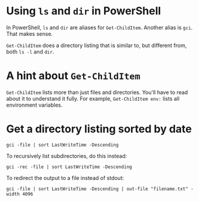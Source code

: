 # Using `ls` and `dir` in PowerShell

In PowerShell, `ls` and `dir` are aliases for `Get-ChildItem`. 
Another alias is `gci`. That makes sense.

`Get-ChildItem` does a directory listing that is similar to, but different
from, both `ls -l` and `dir`.

# A hint about `Get-ChildItem`

`Get-ChildItem` lists more than just files and directories. You'll have
to read about it to understand it fully. For example, `Get-ChildItem env:`
lists all environment variables.

# Get a directory listing sorted by date

`gci -file | sort LastWriteTime -Descending`

To recursively list subdirectories, do this instead:

`gci -rec -file | sort LastWriteTime -Descending`

To redirect the output to a file instead of stdout:

`gci -file | sort LastWriteTime -Descending | out-file "filename.txt" -width 4096`
